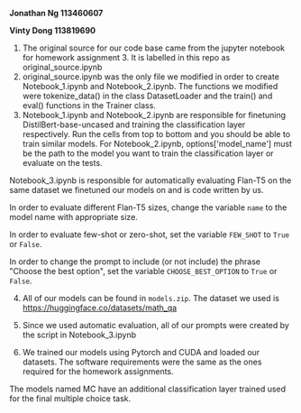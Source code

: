 **Jonathan Ng 113460607**

**Vinty Dong 113819690**

1. The original source for our code base came from the jupyter notebook for homework assignment 3. It is labelled in this repo as original_source.ipynb
2. original_source.ipynb was the only file we modified in order to create Notebook_1.ipynb and Notebook_2.ipynb. The functions we modified were tokenize_data() in the class DatasetLoader and the train() and eval() functions in the Trainer class.
3. Notebook_1.ipynb and Notebook_2.ipynb are responsible for finetuning DistilBert-base-uncased and training the classification layer respectively. Run the cells from top to bottom and you should be able to train similar models. For Notebook_2.ipynb, options['model_name'] must be the path to the model you want to train the classification layer or evaluate on the tests.

Notebook_3.ipynb is responsible for automatically evaluating Flan-T5 on the same dataset we finetuned our models on and is code written by us. 

In order to evaluate different Flan-T5 sizes, change the variable ```name```  to the model name with appropriate size. 

In order to evaluate few-shot or zero-shot, set the variable ```FEW_SHOT``` to ```True``` or ```False```. 

In order to change the prompt to include (or not include) the phrase "Choose the best option", set the variable ```CHOOSE_BEST_OPTION``` to ```True``` or ```False```.  

4. All of our models can be found in ```models.zip```. The dataset we used is https://huggingface.co/datasets/math_qa

5. Since we used automatic evaluation, all of our prompts were created by the script in Notebook_3.ipynb

6. We trained our models using Pytorch and CUDA and loaded our datasets. The software requirements were the same as the ones required for the homework assignments.


The models named MC have an additional classification layer trained used for the final multiple choice task.
